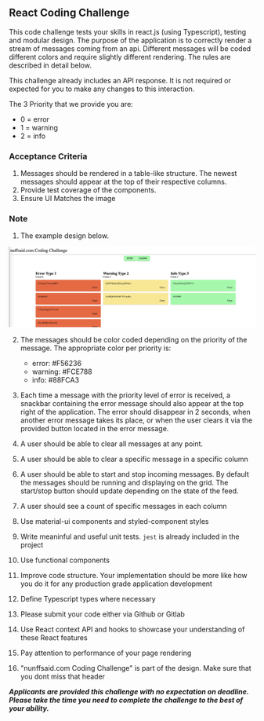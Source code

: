 ## React Coding Challenge

This code challenge tests your skills in react.js (using Typescript), testing and modular design.
The purpose of the application is to correctly render a stream of messages coming from an api. Different messages will be coded different colors and require slightly different rendering. The rules are described in detail below.

This challenge already includes an API response. It is not required or expected for you to make any changes to this interaction.

The 3 Priority that we provide you are:
  * 0 = error
  * 1 = warning
  * 2 = info

### Acceptance Criteria

1. Messages should be rendered in a table-like structure. The newest messages should appear at the top of their respective columns.
2. Provide test coverage of the components. 
3. Ensure UI Matches the image

### Note

1. The example design below.

![Example Design](./mock.png)

2. The messages should be color coded depending on the priority of the message. The appropriate color per priority is:

   * error: #F56236
   * warning: #FCE788
   * info: #88FCA3
3. Each time a message with the priority level of error is received, a snackbar containing the error message should also appear at the top right of the application. The error should disappear in 2 seconds, when another error message takes its place, or when the user clears it via the provided button located in the error message.
4. A user should be able to clear all messages at any point.
5. A user should be able to clear a specific message in a specific column
6. A user should be able to start and stop incoming messages. By default the messages should be running and displaying on the grid. The start/stop button should update depending on the state of the feed.
7. A user should see a count of specific messages in each column
8. Use material-ui components and styled-component styles
9. Write meaninful and useful unit tests. `jest` is already included in the project
10. Use functional components
11. Improve code structure. Your implementation should be more like how you do it for any production grade application development
12. Define Typescript types where necessary
13. Please submit your code either via Github or Gitlab
14. Use React context API and hooks to showcase your understanding of these React features
15. Pay attention to performance of your page rendering
16. "nunffsaid.com Coding Challenge" is part of the design. Make sure that you dont miss that header

***Applicants are provided this challenge with no expectation on deadline. Please take the time you need to complete the challenge to the best of your ability.***
